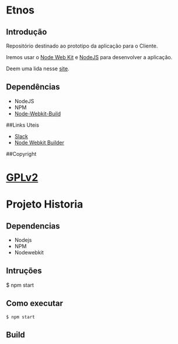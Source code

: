 # Etnos


## Introdução

Repositório destinado ao prototipo da aplicação para o Cliente.

Iremos usar o [Node Web Kit](https://github.com/rogerwang/node-webkit) e [NodeJS](https://github.com/joyent/node) para desenvolver a aplicação.

Deem uma lida nesse [site](http://www.lullabot.com/blog/article/managing-projects-github).

## Dependências

* NodeJS
* NPM
* [Node-Webkit-Build](https://github.com/mllrsohn/node-webkit-builder)




##Links Uteis

* [Slack](https://projeto-historia.slack.com)
* [Node Webkit Builder](https://github.com/mllrsohn/node-webkit-builder)

##Copyright

[GPLv2](http://www.gnu.org/licenses/gpl-2.0.html)
=======
# Projeto Historia

## Dependencias

* Nodejs
* NPM
* Nodewebkit

## Intruções

$ npm start

## Como executar

```
$ npm start
```

## Build

```

```
